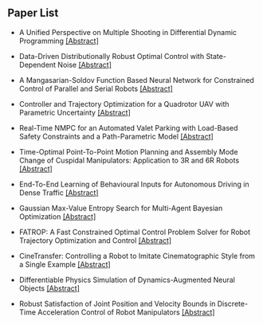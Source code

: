 ## Paper List

- A Unified Perspective on Multiple Shooting in Differential Dynamic Programming
[[Abstract]](https://events.infovaya.com/presentation?id=111254)

- Data-Driven Distributionally Robust Optimal Control with State-Dependent Noise
[[Abstract]](https://events.infovaya.com/presentation?id=111257)

- A Mangasarian-Soldov Function Based Neural Network for Constrained Control of Parallel and Serial Robots
[[Abstract]](https://events.infovaya.com/presentation?id=111260)

- Controller and Trajectory Optimization for a Quadrotor UAV with Parametric Uncertainty
[[Abstract]](https://events.infovaya.com/presentation?id=111263)

- Real-Time NMPC for an Automated Valet Parking with Load-Based Safety Constraints and a Path-Parametric Model
[[Abstract]](https://events.infovaya.com/presentation?id=111266)

- Time-Optimal Point-To-Point Motion Planning and Assembly Mode Change of Cuspidal Manipulators: Application to 3R and 6R Robots
[[Abstract]](https://events.infovaya.com/presentation?id=111269)

- End-To-End Learning of Behavioural Inputs for Autonomous Driving in Dense Traffic
[[Abstract]](https://events.infovaya.com/presentation?id=111272)

- Gaussian Max-Value Entropy Search for Multi-Agent Bayesian Optimization
[[Abstract]](https://events.infovaya.com/presentation?id=111275)

- FATROP: A Fast Constrained Optimal Control Problem Solver for Robot Trajectory Optimization and Control
[[Abstract]](https://events.infovaya.com/presentation?id=111278)

- CineTransfer: Controlling a Robot to Imitate Cinematographic Style from a Single Example
[[Abstract]](https://events.infovaya.com/presentation?id=111281)

- Differentiable Physics Simulation of Dynamics-Augmented Neural Objects
[[Abstract]](https://events.infovaya.com/presentation?id=111284)

- Robust Satisfaction of Joint Position and Velocity Bounds in Discrete-Time Acceleration Control of Robot Manipulators
[[Abstract]](https://events.infovaya.com/presentation?id=111287)

